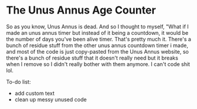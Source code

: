 # The Unus Annus Age Counter
So as you know, Unus Annus is dead. And so I thought to myself, "What if I made an unus annus timer but instead of it being a countdown, it would be the number of days you've been alive timer. That's pretty much it. There's a bunch of residue stuff from the other unus annus countdown timer i made, and most of the code is just copy-pasted from the Unus Annus website, so there's a bunch of residue stuff that it doesn't really need but it breaks when I remove so I didn't really bother with them anymore. I can't code shit lol.

To-do list:
- add custom text
- clean up messy unused code
